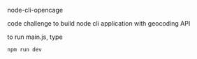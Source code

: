 node-cli-opencage

code challenge to build node cli application with geocoding API

to run main.js, type
```
npm run dev
```
